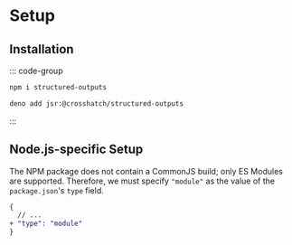 # Setup

## Installation

::: code-group

```sh [Node.js]
npm i structured-outputs
```

```sh [Deno]
deno add jsr:@crosshatch/structured-outputs
```

:::

## Node.js-specific Setup

The NPM package does not contain a CommonJS build; only ES Modules are supported. Therefore, we must
specify `"module"` as the value of the `package.json`'s `type` field.

```diff
{
  // ...
+ "type": "module"
}
```
